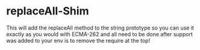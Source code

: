 # replaceAll-Shim
This will add the replaceAll method to the string prototype so you can use it exactly as you would with ECMA-262 and all need to be done after support was added to your env is to remove the require at the top!
